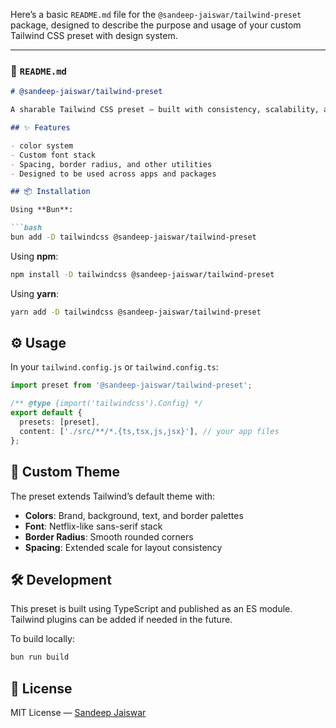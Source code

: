 Here’s a basic `README.md` file for the `@sandeep-jaiswar/tailwind-preset` package, designed to describe the purpose and usage of your custom Tailwind CSS preset with design system.

---

### 📄 `README.md`

````markdown
# @sandeep-jaiswar/tailwind-preset

A sharable Tailwind CSS preset — built with consistency, scalability, and dark-mode support in mind.

## ✨ Features

- color system
- Custom font stack
- Spacing, border radius, and other utilities
- Designed to be used across apps and packages

## 📦 Installation

Using **Bun**:

```bash
bun add -D tailwindcss @sandeep-jaiswar/tailwind-preset
````

Using **npm**:

```bash
npm install -D tailwindcss @sandeep-jaiswar/tailwind-preset
```

Using **yarn**:

```bash
yarn add -D tailwindcss @sandeep-jaiswar/tailwind-preset
```

## ⚙️ Usage

In your `tailwind.config.js` or `tailwind.config.ts`:

```ts
import preset from '@sandeep-jaiswar/tailwind-preset';

/** @type {import('tailwindcss').Config} */
export default {
  presets: [preset],
  content: ['./src/**/*.{ts,tsx,js,jsx}'], // your app files
};
```

## 🎨 Custom Theme

The preset extends Tailwind’s default theme with:

* **Colors**: Brand, background, text, and border palettes
* **Font**: Netflix-like sans-serif stack
* **Border Radius**: Smooth rounded corners
* **Spacing**: Extended scale for layout consistency

## 🛠️ Development

This preset is built using TypeScript and published as an ES module. Tailwind plugins can be added if needed in the future.

To build locally:

```bash
bun run build
```

## 📘 License

MIT License — [Sandeep Jaiswar](https://github.com/sandeep-jaiswar)
